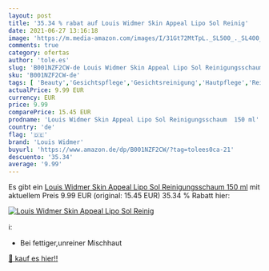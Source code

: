 ```yaml
---
layout: post
title: '35.34 % rabat auf Louis Widmer Skin Appeal Lipo Sol Reinig'
date: 2021-06-27 13:16:18
image: 'https://m.media-amazon.com/images/I/31Gt72MtTpL._SL500_._SL400_.jpg'
comments: true
category: ofertas
author: 'tole.es'
slug: 'B001NZF2CW-de Louis Widmer Skin Appeal Lipo Sol Reinigungsschaum 150 ml'
sku: 'B001NZF2CW-de'
tags: [ 'Beauty','Gesichtspflege','Gesichtsreinigung','Hautpflege','Reinigungsschaum & Gele für das Gesicht','louis widmer', ]
actualPrice: 9.99 EUR
currency: EUR
price: 9.99
comparePrice: 15.45 EUR
prodname: 'Louis Widmer Skin Appeal Lipo Sol Reinigungsschaum  150 ml'
country: 'de'
flag: '🇩🇪'
brand: 'Louis Widmer'
buyurl: 'https://www.amazon.de/dp/B001NZF2CW/?tag=tolees0ca-21'
descuento: '35.34'
average: '9.99'
---
```


Es gibt ein [Louis Widmer Skin Appeal Lipo Sol Reinigungsschaum  150 ml](https://www.amazon.de/dp/B001NZF2CW/?tag=tolees0ca-21) mit aktuellem Preis 9.99 EUR (original: 15.45 EUR) 35.34 % Rabatt hier:

[![Louis Widmer Skin Appeal Lipo Sol Reinig](https://m.media-amazon.com/images/I/31Gt72MtTpL._SL500_._SL400_.jpg)](https://www.amazon.de/dp/B001NZF2CW/?tag=tolees0ca-21)

ℹ️:

- Bei fettiger,unreiner Mischhaut

[🛒 kauf es hier!!](https://www.amazon.de/dp/B001NZF2CW/?tag=tolees0ca-21)
